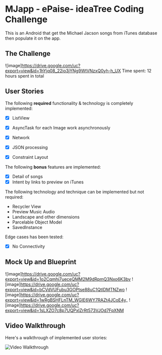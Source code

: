# MJapp - ePaise- ideaTree Coding Challenge

This is an Android that get the Michael Jacson songs from iTunes database then populate it on the app.  
## The Challenge 
![image]https://drive.google.com/uc?export=view&id=1hYjq08_22io3jYNg9WtVNzxQ0yh-h_UX
Time spent: 12 hours spent in total

## User Stories

The following **required** functionality & technology is completely implemented:

- [x] ListView
- [x] AsyncTask for each Image work asynchronously
- [x] Network
- [x] JSON processing
- [x] Constraint Layout


The following **bonus** features are implemented:

- [x] Detail of songs
- [x] Intent by links to preview on iTunes

The following technology and technique can be implemented but not required:

- Recycler View
- Preview Music Audio
- Landscape and other dimensions
- Parcelable Object Model
- SavedInstance

Edge cases has been tested:
- [x] No Connectivity

## Mock Up and Blueprint
![image]https://drive.google.com/uc?export=view&id=1o2Cqmhi7ueceQMM2M9dRpmQ3Nxo6K3bv
![image]https://drive.google.com/uc?export=view&id=bCVdVUFubu3GOPtse88uC1QtlDMTNZwo
![image]https://drive.google.com/uc?export=view&id=1wRgBSHFLnTM_WGIE6WY7RAZt4JCoE4y_
![image]https://drive.google.com/uc?export=view&id=1sLXZO7c8p7UQPxIZrRt573VJOd7FpXNM

## Video Walkthrough

Here's a walkthrough of implemented user stories:

<img src='http://g.recordit.co/UUDRC7cCL7.giff' title='Video Walkthrough' width='' alt='Video Walkthrough' />
